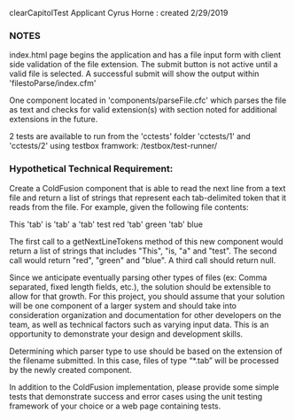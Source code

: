 clearCapitolTest
Applicant Cyrus Horne : created 2/29/2019

### NOTES

index.html page begins the application and has a file input form with client side validation of the file extension.
The submit button is not active until a valid file is selected.
A successful submit will show the output within 'filestoParse/index.cfm'

One component located in 'components/parseFile.cfc' which parses the file as text and checks for valid extension(s) with section noted for additional extensions in the future.

2 tests are available to run from the 'cctests' folder 'cctests/1' and 'cctests/2' using testbox framwork: /testbox/test-runner/


 ### Hypothetical Technical Requirement:

Create a ColdFusion component that is able to read the next line from a text file and return a list of strings that represent each tab-delimited token that it reads from the file.  For example, given the following file contents:

This 'tab' is 'tab' a 'tab' test
red 'tab' green 'tab' blue

The first call to a getNextLineTokens method of this new component would return a list of strings that includes "This", "is, "a" and "test".  The second call would return "red", "green" and "blue".  A third call should return null.

Since we anticipate eventually parsing other types of files (ex: Comma separated, fixed length fields, etc.), the solution should be extensible to allow for that growth.  For this project, you should assume that your solution will be one component of a larger system and should take into consideration organization and documentation for other developers on the team, as well as technical factors such as varying input data.  This is an opportunity to demonstrate your design and development skills.

Determining which parser type to use should be based on the extension of the filename submitted.  In this case, files of type “*.tab” will be processed by the newly created component.

In addition to the ColdFusion implementation, please provide some simple tests that demonstrate success and error cases using the unit testing framework of your choice or a web page containing tests.

